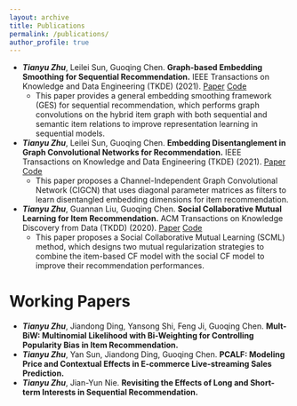 ```yaml
---
layout: archive
title: Publications
permalink: /publications/
author_profile: true
---
```


* ***Tianyu Zhu***, Leilei Sun, Guoqing Chen. **Graph-based Embedding Smoothing for Sequential Recommendation.** IEEE Transactions on Knowledge and Data Engineering (TKDE) (2021). [Paper](https://ieeexplore.ieee.org/abstract/document/9405450?casa_token=H9BLiC5GkqoAAAAA:CDnkn4T_TlbDUPzMPVQZNata6XlS6t_precdKAZdH-Yymk4tBJNKrOknBU7cM9SaRFHJb_K84G8) [Code](https://github.com/zhuty16/GES)
  - This paper provides a general embedding smoothing framework (GES) for sequential recommendation, which performs graph convolutions on the hybrid item graph with both sequential and semantic item relations to improve representation learning in sequential models.
* ***Tianyu Zhu***, Leilei Sun, Guoqing Chen. **Embedding Disentanglement in Graph Convolutional Networks for Recommendation.** IEEE Transactions on Knowledge and Data Engineering (TKDE) (2021). [Paper](https://ieeexplore.ieee.org/abstract/document/9449924?casa_token=6Hmtinsmm8wAAAAA:e2j--64R4J82dZMjKsQkHjj7TcfFGCKYPfNO8Q7d9EW5Ro7dWBpmQ5x8l6w7KzbbDiyR_Gp5TAg) [Code](https://github.com/zhuty16/CIGCN)
  - This paper proposes a Channel-Independent Graph Convolutional Network (CIGCN) that uses diagonal parameter matrices as filters to learn disentangled embedding dimensions for item recommendation.
* ***Tianyu Zhu***, Guannan Liu, Guoqing Chen. **Social Collaborative Mutual Learning for Item Recommendation.** ACM Transactions on Knowledge Discovery from Data (TKDD) (2020). [Paper](https://dl.acm.org/doi/abs/10.1145/3387162?casa_token=CfxOOji5UukAAAAA:1qivs-DI3qza8LBX2tduTl2WvWvpKAmI5jRViBot-S6g64beMNWIc3xQVWP1FuVqChJSgcSQ_X0) [Code](https://github.com/zhuty16/SCML)
  - This paper proposes a Social Collaborative Mutual Learning (SCML) method, which designs two mutual regularization strategies to combine the item-based CF model with the social CF model to improve their recommendation performances.

Working Papers
===
* ***Tianyu Zhu***, Jiandong Ding, Yansong Shi, Feng Ji, Guoqing Chen. **Mult-BiW: Multinomial Likelihood with Bi-Weighting for Controlling Popularity Bias in Item Recommendation.** 
* ***Tianyu Zhu***, Yan Sun, Jiandong Ding, Guoqing Chen. **PCALF: Modeling Price and Contextual Effects in E-commerce Live-streaming Sales Prediction.** 
* ***Tianyu Zhu***, Jian-Yun Nie. **Revisiting the Effects of Long and Short-term Interests in Sequential Recommendation.** 
